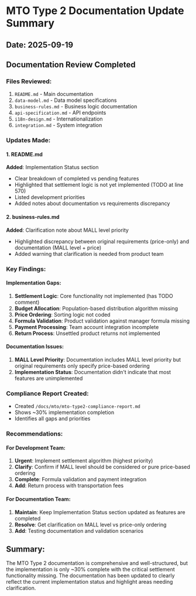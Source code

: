 # MTO Type 2 Documentation Update Summary

## Date: 2025-09-19

## Documentation Review Completed

### Files Reviewed:
1. `README.md` - Main documentation
2. `data-model.md` - Data model specifications
3. `business-rules.md` - Business logic documentation
4. `api-specification.md` - API endpoints
5. `i18n-design.md` - Internationalization
6. `integration.md` - System integration

### Updates Made:

#### 1. README.md
**Added**: Implementation Status section
- Clear breakdown of completed vs pending features
- Highlighted that settlement logic is not yet implemented (TODO at line 570)
- Listed development priorities
- Added notes about documentation vs requirements discrepancy

#### 2. business-rules.md
**Added**: Clarification note about MALL level priority
- Highlighted discrepancy between original requirements (price-only) and documentation (MALL level + price)
- Added warning that clarification is needed from product team

### Key Findings:

#### Implementation Gaps:
1. **Settlement Logic**: Core functionality not implemented (has TODO comment)
2. **Budget Allocation**: Population-based distribution algorithm missing
3. **Price Ordering**: Sorting logic not coded
4. **Formula Validation**: Product validation against manager formula missing
5. **Payment Processing**: Team account integration incomplete
6. **Return Process**: Unsettled product returns not implemented

#### Documentation Issues:
1. **MALL Level Priority**: Documentation includes MALL level priority but original requirements only specify price-based ordering
2. **Implementation Status**: Documentation didn't indicate that most features are unimplemented

### Compliance Report Created:
- Created `/docs/mto/mto-type2-compliance-report.md`
- Shows ~30% implementation completion
- Identifies all gaps and priorities

### Recommendations:

#### For Development Team:
1. **Urgent**: Implement settlement algorithm (highest priority)
2. **Clarify**: Confirm if MALL level should be considered or pure price-based ordering
3. **Complete**: Formula validation and payment integration
4. **Add**: Return process with transportation fees

#### For Documentation Team:
1. **Maintain**: Keep Implementation Status section updated as features are completed
2. **Resolve**: Get clarification on MALL level vs price-only ordering
3. **Add**: Testing documentation and validation scenarios

## Summary:

The MTO Type 2 documentation is comprehensive and well-structured, but the implementation is only ~30% complete with the critical settlement functionality missing. The documentation has been updated to clearly reflect the current implementation status and highlight areas needing clarification.
